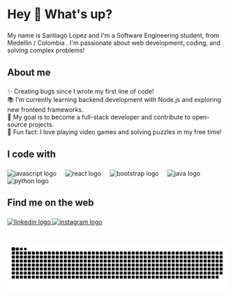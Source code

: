 <h1 align="left">Hey 👋 What's up?</h1>

###

<p align="left">My name is Santiago Lopez and I'm a Software Engineering student, from Medellin / Colombia . I'm passionate about web development, coding, and solving complex problems!</p>

###

<h2 align="left">About me</h2>

###

<p align="left">✨ Creating bugs since I wrote my first line of code!<br>📚 I'm currently learning backend development with Node.js and exploring new frontend frameworks.<br>🎯 My goal is to become a full-stack developer and contribute to open-source projects.<br>🎲 Fun fact: I love playing video games and solving puzzles in my free time!</p>

###

<h2 align="left">I code with</h2>

###


<div align="left">
    <img src="https://cdn.jsdelivr.net/gh/devicons/devicon/icons/javascript/javascript-original.svg" height="40" alt="javascript logo" />
    <img width="12" />
    <img src="https://cdn.jsdelivr.net/gh/devicons/devicon/icons/react/react-original.svg" height="40" alt="react logo" />
    <img width="12" />
    <img src="https://cdn.jsdelivr.net/gh/devicons/devicon/icons/bootstrap/bootstrap-original.svg" height="40" alt="bootstrap logo" />
    <img width="12" />
    <img src="https://cdn.jsdelivr.net/gh/devicons/devicon/icons/java/java-original.svg" height="40" alt="java logo" />
    <img width="12" />
    <img src="https://cdn.jsdelivr.net/gh/devicons/devicon/icons/python/python-original.svg" height="40" alt="python logo" />
    <img width="12" />
</div>

###

<h2 align="left">Find me on the web</h2>

###

<div align="left">
    <a href="https://www.linkedin.com/in/santiagolopezdev/"  target="_blank">
        <img src="https://img.shields.io/static/v1?message=LinkedIn&logo=linkedin&label=&color=0077B5&logoColor=white&labelColor=&style=for-the-badge" height="35" alt="linkedin logo"  />
    </a>
    <a href="https://www.instagram.com/dslo_07?igsh=N2V4YjdmdHZwemFi&utm_source=qr"  target="_blank">
        <img src="https://img.shields.io/static/v1?message=Instagram&logo=instagram&label=&color=E4405F&logoColor=white&labelColor=&style=for-the-badge" height="35" alt="instagram logo"  />
    </a>

</div>

###

<br clear="both">

<img src="https://raw.githubusercontent.com/Platane/snk/output/github-contribution-grid-snake.svg" alt="Snake animation" />

###
